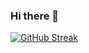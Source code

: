 ### Hi there 👋


[![GitHub Streak](http://github-readme-streak-stats.herokuapp.com?user=LucasTomazini&theme=prussian)](https://git.io/streak-stats)

<!--
**LucasTomazini/LucasTomazini** is a ✨ _special_ ✨ repository because its `README.md` (this file) appears on your GitHub profile.

Here are some ideas to get you started:

- 🔭 I’m currently working on ...
- 🌱 I’m currently learning ...
- 👯 I’m looking to collaborate on ...
- 🤔 I’m looking for help with ...
- 💬 Ask me about ...
- 📫 How to reach me: ...
- 😄 Pronouns: ...
- ⚡ Fun fact: ...
-->
